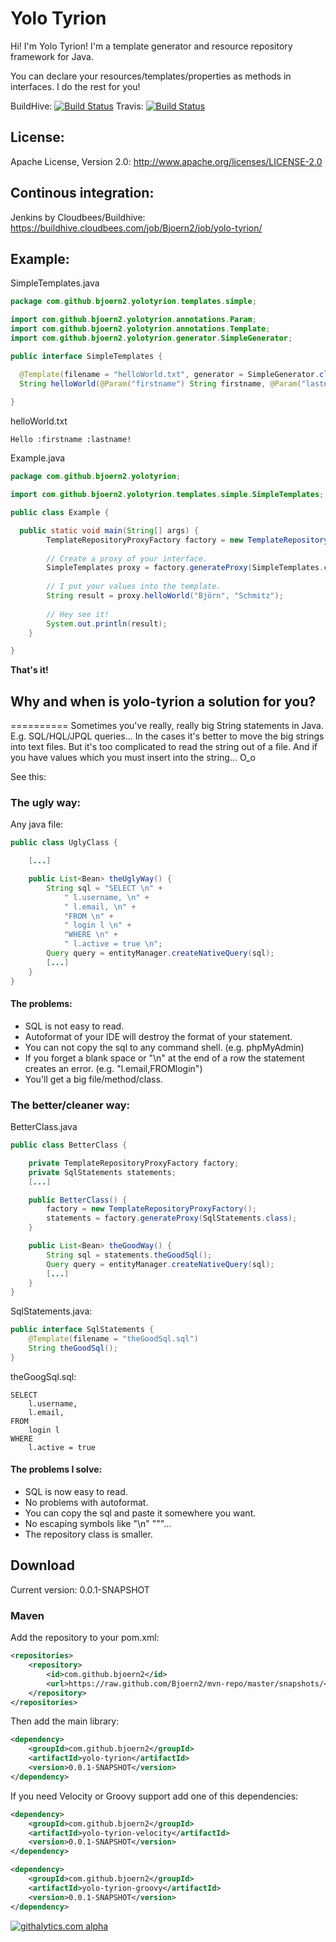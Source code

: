 **Yolo Tyrion**
===============
Hi! I'm Yolo Tyrion!
I'm a template generator and resource repository framework for Java.

You can declare your resources/templates/properties as methods in interfaces.
I do the rest for you!

BuildHive: [![Build Status](https://buildhive.cloudbees.com/job/Bjoern2/job/yolo-tyrion/badge/icon)](https://buildhive.cloudbees.com/job/Bjoern2/job/yolo-tyrion/) 
Travis: [![Build Status](https://travis-ci.org/Bjoern2/yolo-tyrion.png?branch=master)](https://travis-ci.org/Bjoern2/yolo-tyrion)

## License:
Apache License, Version 2.0: http://www.apache.org/licenses/LICENSE-2.0

## Continous integration:
Jenkins by Cloudbees/Buildhive: https://buildhive.cloudbees.com/job/Bjoern2/job/yolo-tyrion/

## Example:

SimpleTemplates.java
```java
package com.github.bjoern2.yolotyrion.templates.simple;

import com.github.bjoern2.yolotyrion.annotations.Param;
import com.github.bjoern2.yolotyrion.annotations.Template;
import com.github.bjoern2.yolotyrion.generator.SimpleGenerator;

public interface SimpleTemplates {

  @Template(filename = "helloWorld.txt", generator = SimpleGenerator.class)
  String helloWorld(@Param("firstname") String firstname, @Param("lastname") String lastname);
	
}
```

helloWorld.txt
```
Hello :firstname :lastname!
```

Example.java
```java
package com.github.bjoern2.yolotyrion;

import com.github.bjoern2.yolotyrion.templates.simple.SimpleTemplates;

public class Example {

  public static void main(String[] args) {
		TemplateRepositoryProxyFactory factory = new TemplateRepositoryProxyFactory();
		
		// Create a proxy of your interface.
		SimpleTemplates proxy = factory.generateProxy(SimpleTemplates.class);
		
		// I put your values into the template.
		String result = proxy.helloWorld("Björn", "Schmitz");
		
		// Hey see it!
		System.out.println(result);
	}

}
```

**That's it!**


## Why and when is yolo-tyrion a solution for you?
==========
Sometimes you've really, really big String statements in Java. E.g. SQL/HQL/JPQL queries...
In the cases it's better to move the big strings into text files. But it's too complicated to read the string out of a file. And if you have values which you must insert into the string... O_o

See this:

### The ugly way:
Any java file:
```java
public class UglyClass {

	[...]

	public List<Bean> theUglyWay() {
		String sql = "SELECT \n" + 
			" l.username, \n" + 
			" l.email, \n" + 
			"FROM \n" + 
			" login l \n" +
			"WHERE \n" + 
			" l.active = true \n";
		Query query = entityManager.createNativeQuery(sql);
		[...]
	}
}
```
#### The problems:
* SQL is not easy to read.
* Autoformat of your IDE will destroy the format of your statement.
* You can not copy the sql to any command shell. (e.g. phpMyAdmin)
* If you forget a blank space or "\n" at the end of a row the statement creates an error. (e.g. "l.email,FROMlogin")
* You'll get a big file/method/class.


### The better/cleaner way:

BetterClass.java
```java
public class BetterClass {

	private TemplateRepositoryProxyFactory factory;
	private SqlStatements statements;
	[...]

	public BetterClass() {
		factory = new TemplateRepositoryProxyFactory();
		statements = factory.generateProxy(SqlStatements.class);
	}

	public List<Bean> theGoodWay() {
		String sql = statements.theGoodSql();
		Query query = entityManager.createNativeQuery(sql);
		[...]
	}
}
```

SqlStatements.java:
```java
public interface SqlStatements {
	@Template(filename = "theGoodSql.sql")
	String theGoodSql();
}
```

theGoogSql.sql:
```
SELECT 
	l.username,
	l.email,
FROM
	login l
WHERE 
	l.active = true
```

#### The problems I solve:
* SQL is now easy to read.
* No problems with autoformat.
* You can copy the sql and paste it somewhere you want.
* No escaping symbols like "\n" "\""...
* The repository class is smaller.


## Download
Current version: 0.0.1-SNAPSHOT

### Maven
Add the repository to your pom.xml:
```xml
<repositories>
	<repository>
		<id>com.github.bjoern2</id>
		<url>https://raw.github.com/Bjoern2/mvn-repo/master/snapshots/</url>
	</repository>
</repositories>
```

Then add the main library:
```xml
<dependency>
	<groupId>com.github.bjoern2</groupId>
	<artifactId>yolo-tyrion</artifactId>
	<version>0.0.1-SNAPSHOT</version>
</dependency>
```

If you need Velocity or Groovy support add one of this dependencies:
```xml
<dependency>
	<groupId>com.github.bjoern2</groupId>
	<artifactId>yolo-tyrion-velocity</artifactId>
	<version>0.0.1-SNAPSHOT</version>
</dependency>

<dependency>
	<groupId>com.github.bjoern2</groupId>
	<artifactId>yolo-tyrion-groovy</artifactId>
	<version>0.0.1-SNAPSHOT</version>
</dependency>
```

[![githalytics.com alpha](https://cruel-carlota.pagodabox.com/32bac0b37e0acee1aad83042c5dc6b68 "githalytics.com")](http://githalytics.com/Bjoern2/yolo-tyrion)
